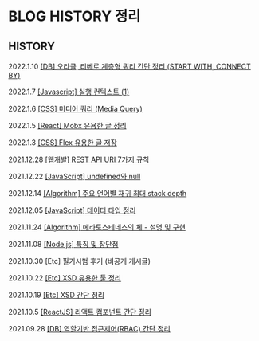 # BLOG HISTORY 정리

## HISTORY
2022.1.10 [[DB] 오라클, 티베로 계층형 쿼리 간단 정리 (START WITH, CONNECT BY)](https://sanghyeopsang.tistory.com/38)

2022.1.7 [[Javascript] 실행 컨텍스트 (1)](https://sanghyeopsang.tistory.com/37)

2022.1.6 [[CSS] 미디어 쿼리 (Media Query)](https://sanghyeopsang.tistory.com/36)

2022.1.5 [[React] Mobx 유용한 글 정리](https://sanghyeopsang.tistory.com/35)

2022.1.3 [[CSS] Flex 유용한 글 저장](https://sanghyeopsang.tistory.com/34)

2021.12.28 [[웹개발] REST API URI 7가지 규칙](https://sanghyeopsang.tistory.com/33)

2021.12.22 [[JavaScript] undefined와 null](https://sanghyeopsang.tistory.com/32)

2021.12.14 [[Algorithm] 주요 언어별 재귀 최대 stack depth](https://sanghyeopsang.tistory.com/31)

2021.12.05 [[JavaScript] 데이터 타입 정리](https://sanghyeopsang.tistory.com/30)

2021.11.24 [[Algorithm] 에라토스테네스의 체 - 설명 및 구현](https://sanghyeopsang.tistory.com/29)

2021.11.08 [[Node.js] 특징 및 장단점](https://sanghyeopsang.tistory.com/28)

2021.10.30 [Etc] 필기시험 후기 (비공개 게시글)

2021.10.22 [[Etc] XSD 유용한 툴 정리](https://sanghyeopsang.tistory.com/26)

2021.10.19 [[Etc] XSD 간단 정리](https://sanghyeopsang.tistory.com/25)

2021.10.5 [[ReactJS] 리액트 컴포넌트 간단 정리](https://sanghyeopsang.tistory.com/24)

2021.09.28 [[DB] 역할기반 접근제어(RBAC) 간단 정리](https://sanghyeopsang.tistory.com/23)
